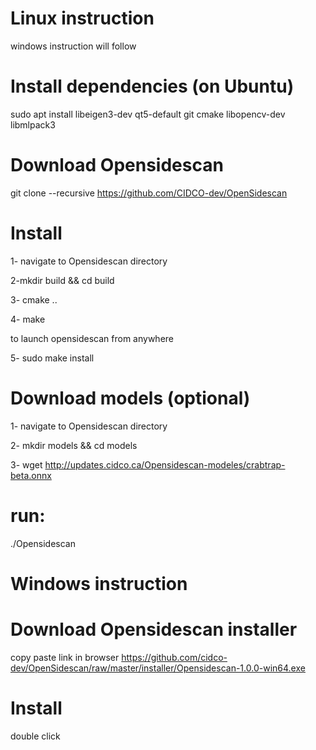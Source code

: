 # Linux instruction
windows instruction will follow

# Install dependencies (on Ubuntu)
sudo apt install libeigen3-dev qt5-default git cmake libopencv-dev libmlpack3

# Download Opensidescan
git clone --recursive https://github.com/CIDCO-dev/OpenSidescan


# Install
1- navigate to Opensidescan directory

2-mkdir build && cd build

3- cmake ..

4- make

to launch opensidescan from anywhere

5- sudo make install

# Download models (optional)

1- navigate to Opensidescan directory

2- mkdir models && cd models

3- wget http://updates.cidco.ca/Opensidescan-modeles/crabtrap-beta.onnx


# run:
./Opensidescan


# Windows instruction

# Download Opensidescan installer
copy paste link in browser 
https://github.com/cidco-dev/OpenSidescan/raw/master/installer/Opensidescan-1.0.0-win64.exe

# Install 
double click

